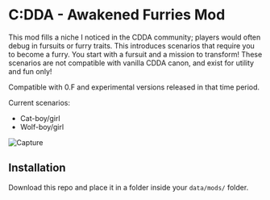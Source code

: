 # C:DDA - Awakened Furries Mod

This mod fills a niche I noticed in the CDDA community; players would often debug in fursuits or furry traits. This introduces scenarios that require you to become a furry. You start with a fursuit and a mission to transform! These scenarios are not compatible with vanilla CDDA canon, and exist for utility and fun only!

Compatible with 0.F and experimental versions released in that time period.

Current scenarios:
- Cat-boy/girl
- Wolf-boy/girl


![Capture](https://user-images.githubusercontent.com/67405765/195982447-7d23a98e-7cc0-4b95-9b7a-f64dced6e131.PNG)

## Installation

Download this repo and place it in a folder inside your `data/mods/` folder.
